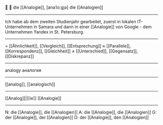 🤔 🔴 die [[Analogie]], [anaˈloːɡi̯ə]
die [[Analogien]]

---
Ich habe ab dem zweiten Studienjahr gearbeitet, zuerst in lokalen IT-Unternehmen in Samara und dann in einer [[Analogie]] von Google - dem Unternehmen Yandex in St. Petersburg.

---
= [[Ähnlichkeit]], [[Vergleich]], [[Entsprechung]]
≈ [[Parallele]], [[Korrespondenz]], [[Gleichheit]]
≠ [[Unterschied]], [[Gegensatz]], [[Diskrepanz]]

---
analogy
аналогия

---
[[analog]], [[analogisch]]

---
[[Analog]]|[[ie]]
[[Analogie]]

---
N: die [[Analogie]], die [[Analogien]]
A: die [[Analogie]], die [[Analogien]]
G: der [[Analogie]], der [[Analogien]]
D: der [[Analogie]], den [[Analogien]]
